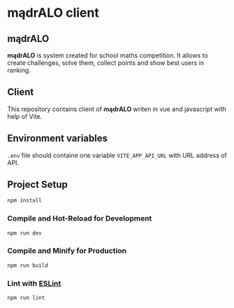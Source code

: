# mądrALO client

## mądrALO

**mądrALO** is system created for school maths competition. It allows to create challenges, solve them, collect points and show best users in ranking.

## Client

This repository contains client of **mądrALO** writen in vue and javascript with help of Vite.

## Environment variables

`.env` file should containe one variable `VITE_APP_API_URL` with URL address of API.

## Project Setup

```sh
npm install
```

### Compile and Hot-Reload for Development

```sh
npm run dev
```

### Compile and Minify for Production

```sh
npm run build
```

### Lint with [ESLint](https://eslint.org/)

```sh
npm run lint
```
